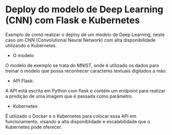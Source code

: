 # Deploy do modelo de Deep Learning (CNN) com Flask e Kubernetes

Exemplo de como realizar o deploy de um modelo de Deep Learning, neste caso um CNN (Convolutional Neural Network) com alta disponibilidade utilizando o Kubernetes.

- O modelo:

O modelo de exemplo se trata do MNIST, onde é utilizado os dados para treinar o modelo que possa reconhecer caracteres textuais digitados a mão.

- API Flask:

A API está escrita em Python com flask e contém um endpoint para realizar a predição de uma imagem que é passada como parâmetro.

- Kubernetes

É utilizado o Docker e o Kubernetes para colocar essa API em funcionamento, visando a alta disponiblidade e escalabilidade que o Kubernetes pode oferecer.

